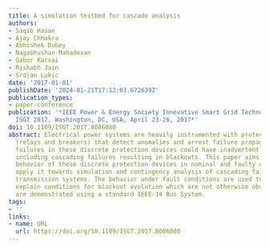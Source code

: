 ```yaml
---
title: A simulation testbed for cascade analysis
authors:
- Saqib Hasan
- Ajay Chhokra
- Abhishek Dubey
- Nagabhushan Mahadevan
- Gabor Karsai
- Rishabh Jain
- Srdjan Lukic
date: '2017-01-01'
publishDate: '2024-01-21T17:12:03.672639Z'
publication_types:
- paper-conference
publication: '*IEEE Power & Energy Society Innovative Smart Grid Technologies Conference,
  ISGT 2017, Washington, DC, USA, April 23-26, 2017*'
doi: 10.1109/ISGT.2017.8086080
abstract: Electrical power systems are heavily instrumented with protection assemblies
  (relays and breakers) that detect anomalies and arrest failure propagation. However,
  failures in these discrete protection devices could have inadvertent consequences,
  including cascading failures resulting in blackouts. This paper aims to model the
  behavior of these discrete protection devices in nominal and faulty conditions and
  apply it towards simulation and contingency analysis of cascading failures in power
  transmission systems. The behavior under fault conditions are used to identify and
  explain conditions for blackout evolution which are not otherwise obvious. The results
  are demonstrated using a standard IEEE-14 Bus System.
tags:
- ''
links:
- name: URL
  url: https://doi.org/10.1109/ISGT.2017.8086080
---
```

